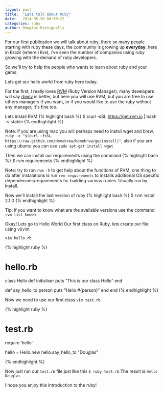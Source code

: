 ```yaml
---
layout: post
title:  "Lets talk about Ruby"
date:   2014-05-30 00:30:22
categories: ruby
author: Douglas Rossignolli
---
```


For our first publication we will talk about ruby, there so many people starting with ruby these days, the community is growing up __everyday__, here in Brazil (where i live), i've seen the number of companies using ruby growing with the demand of ruby developers.

So we'll try to help the people who wants to learn about ruby and your gems.

Lets get our hello world from ruby here today.

For the first, I really loves [RVM] (Ruby Version Manager), many developers will say [rbenv] is better, but here you will use RVM, but you are free to use others managers if you want, or if you would like to use the ruby without any manager, it's fine too.

Lets install RVM
{% highlight bash %}
	$ \curl -sSL https://get.rvm.io | bash -s stable
{% endhighlight %}

Note: if you are using mac you will perhaps need to install wget and brew, 
`ruby -e "$(curl -fsSL https://raw.github.com/Homebrew/homebrew/go/install)"`,
also if you are using ubuntu you can use `sudo apt-get install wget`

Then we can install our requirements using the command
{% highlight bash %}
	$ rvm requirements
{% endhighlight %}

Note: try to run `rvm -h` to get help about the functions of RVM, one thing to do after instalations is run
`rvm requirements` to installs additional OS specific dependencies/requirements for building various rubies. Usually run by install.

Now we'll install the last version of ruby
{% highlight bash %}
	$ rvm install 2.1.0
{% endhighlight %}

Tip: if you want to know what are the available versions use the command `rvm list known`

Okay! Lets go to Hello World
Our first class on Ruby, lets create our file using vi/vim

`vim hello.rb`

{% highlight ruby %}
# hello.rb
class Hello
  def initialiser
    puts "This is our class Hello"
  end

  def say_hello_to person
    puts "Hello #{person}"
  end
end
{% endhighlight %}

Now we need to use our first class `vim test.rb`

{% highlight ruby %}
# test.rb
require 'hello'

hello = Hello.new
hello.say_hello_to "Douglas"

{% endhighlight %}

Now just run our `test.rb` file just like this `$ ruby test.rb`
The result is `Hello Douglas`

I hope you enjoy this introduction to the ruby!

[RVM]: http://rvm.io/
[rbenv]: https://github.com/sstephenson/rbenv
[brew]: http://brew.sh/